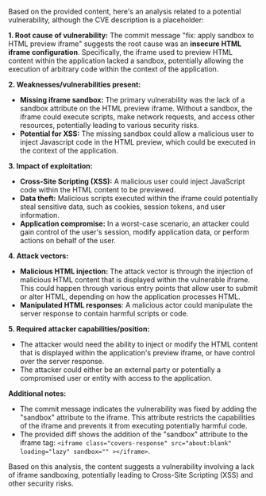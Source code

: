 Based on the provided content, here's an analysis related to a potential vulnerability, although the CVE description is a placeholder:

**1. Root cause of vulnerability:**
The commit message "fix: apply sandbox to HTML preview iframe" suggests the root cause was an **insecure HTML iframe configuration**. Specifically, the iframe used to preview HTML content within the application lacked a sandbox, potentially allowing the execution of arbitrary code within the context of the application.

**2. Weaknesses/vulnerabilities present:**
- **Missing iframe sandbox:** The primary vulnerability was the lack of a sandbox attribute on the HTML preview iframe. Without a sandbox, the iframe could execute scripts, make network requests, and access other resources, potentially leading to various security risks.
- **Potential for XSS:** The missing sandbox could allow a malicious user to inject Javascript code in the HTML preview, which could be executed in the context of the application.

**3. Impact of exploitation:**
- **Cross-Site Scripting (XSS):** A malicious user could inject JavaScript code within the HTML content to be previewed.
- **Data theft:** Malicious scripts executed within the iframe could potentially steal sensitive data, such as cookies, session tokens, and user information.
- **Application compromise:** In a worst-case scenario, an attacker could gain control of the user's session, modify application data, or perform actions on behalf of the user.

**4. Attack vectors:**
- **Malicious HTML injection:** The attack vector is through the injection of malicious HTML content that is displayed within the vulnerable iframe. This could happen through various entry points that allow user to submit or alter HTML, depending on how the application processes HTML.
- **Manipulated HTML responses**: A malicious actor could manipulate the server response to contain harmful scripts or code.

**5. Required attacker capabilities/position:**
- The attacker would need the ability to inject or modify the HTML content that is displayed within the application's preview iframe, or have control over the server response.
- The attacker could either be an external party or potentially a compromised user or entity with access to the application.

**Additional notes:**
- The commit message indicates the vulnerability was fixed by adding the "sandbox" attribute to the iframe. This attribute restricts the capabilities of the iframe and prevents it from executing potentially harmful code.
- The provided diff shows the addition of the "sandbox" attribute to the iframe tag: `<iframe class="covers-response" src="about:blank" loading="lazy" sandbox="" ></iframe>`.

Based on this analysis, the content suggests a vulnerability involving a lack of iframe sandboxing, potentially leading to Cross-Site Scripting (XSS) and other security risks.